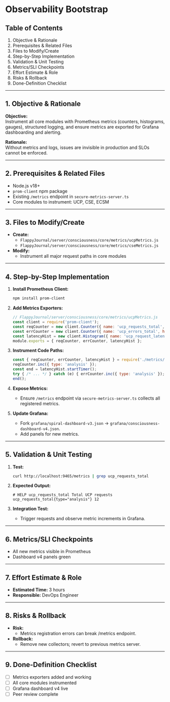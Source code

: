 # Observability Bootstrap

## Table of Contents
1. Objective & Rationale
2. Prerequisites & Related Files
3. Files to Modify/Create
4. Step-by-Step Implementation
5. Validation & Unit Testing
6. Metrics/SLI Checkpoints
7. Effort Estimate & Role
8. Risks & Rollback
9. Done-Definition Checklist

---

## 1. Objective & Rationale

**Objective:**  
Instrument all core modules with Prometheus metrics (counters, histograms, gauges), structured logging, and ensure metrics are exported for Grafana dashboarding and alerting.

**Rationale:**  
Without metrics and logs, issues are invisible in production and SLOs cannot be enforced.

---

## 2. Prerequisites & Related Files

- Node.js v18+
- `prom-client` npm package
- Existing `/metrics` endpoint in `secure-metrics-server.ts`
- Core modules to instrument: UCP, CSE, ECSM

---

## 3. Files to Modify/Create

- **Create:**  
  - `FlappyJournal/server/consciousness/core/metrics/ucpMetrics.js`
  - `FlappyJournal/server/consciousness/core/metrics/cseMetrics.js`
- **Modify:**  
  - Instrument all major request paths in core modules

---

## 4. Step-by-Step Implementation

1. **Install Prometheus Client:**
   ```sh
   npm install prom-client
   ```

2. **Add Metrics Exporters:**
   ```js
   // FlappyJournal/server/consciousness/core/metrics/ucpMetrics.js
   const client = require('prom-client');
   const reqCounter = new client.Counter({ name: 'ucp_requests_total', help: 'Total UCP requests', labelNames: ['type'] });
   const errCounter = new client.Counter({ name: 'ucp_errors_total', help: 'Total UCP errors', labelNames: ['type'] });
   const latencyHist = new client.Histogram({ name: 'ucp_request_latency_ms', help: 'UCP latency', buckets: [0.05, 0.1, 0.3, 1, 3, 5] });
   module.exports = { reqCounter, errCounter, latencyHist };
   ```

3. **Instrument Code Paths:**
   ```js
   const { reqCounter, errCounter, latencyHist } = require('./metrics/ucpMetrics');
   reqCounter.inc({ type: 'analysis' });
   const end = latencyHist.startTimer();
   try { /* ... */ } catch (e) { errCounter.inc({ type: 'analysis' }); }
   end();
   ```

4. **Expose Metrics:**
   - Ensure `/metrics` endpoint via `secure-metrics-server.ts` collects all registered metrics.

5. **Update Grafana:**
   - Fork `grafana/spiral-dashboard-v3.json` → `grafana/consciousness-dashboard-v4.json`.
   - Add panels for new metrics.

---

## 5. Validation & Unit Testing

1. **Test:**
   ```sh
   curl http://localhost:9465/metrics | grep ucp_requests_total
   ```
2. **Expected Output:**
   ```
   # HELP ucp_requests_total Total UCP requests
   ucp_requests_total{type="analysis"} 12
   ```

3. **Integration Test:**
   - Trigger requests and observe metric increments in Grafana.

---

## 6. Metrics/SLI Checkpoints

- All new metrics visible in Prometheus
- Dashboard v4 panels green

---

## 7. Effort Estimate & Role

- **Estimated Time:** 3 hours  
- **Responsible:** DevOps Engineer

---

## 8. Risks & Rollback

- **Risk:**  
  - Metrics registration errors can break /metrics endpoint.
- **Rollback:**  
  - Remove new collectors; revert to previous metrics server.

---

## 9. Done-Definition Checklist

- [ ] Metrics exporters added and working
- [ ] All core modules instrumented
- [ ] Grafana dashboard v4 live
- [ ] Peer review complete